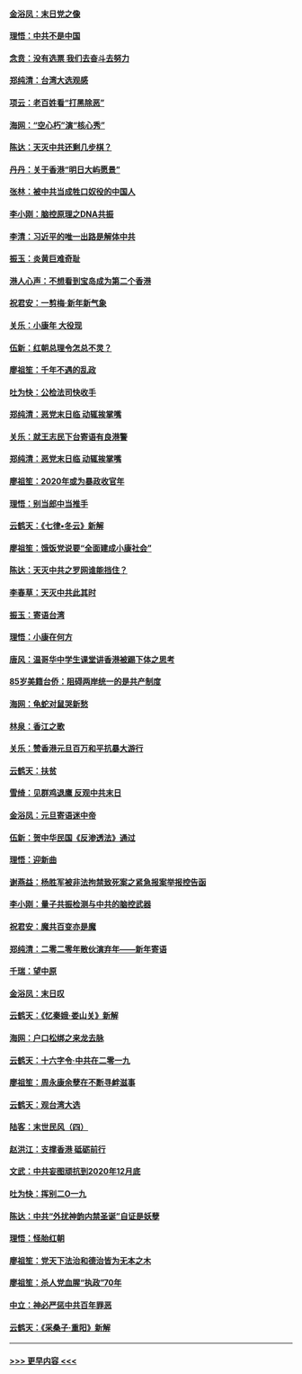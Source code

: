#### [金浴凤：末日党之像](../pages/nsc993/n11787475.md?t=01122355) 
#### [理悟：中共不是中国](../pages/nsc993/n11787463.md?t=01122355) 
#### [念贲：没有选票  我们去奋斗去努力](../pages/nsc993/n11787398.md?t=01122355) 
#### [郑纯清：台湾大选观感](../pages/nsc993/n11786210.md?t=01122355) 
#### [项云：老百姓看“打黑除恶”](../pages/nsc993/n11785398.md?t=01122355) 
#### [海网：“空心朽”演“核心秀”](../pages/nsc993/n11783874.md?t=01122355) 
#### [陈达：天灭中共还剩几步棋？](../pages/nsc993/n11783719.md?t=01122355) 
#### [丹丹：关于香港“明日大屿愿景”](../pages/nsc993/n11783273.md?t=01122355) 
#### [张林：被中共当成牲口奴役的中国人](../pages/nsc993/n11782397.md?t=01122355) 
#### [李小刚：脑控原理之DNA共振](../pages/nsc993/n11780962.md?t=01122355) 
#### [李清：习近平的唯一出路是解体中共](../pages/nsc993/n11780866.md?t=01122355) 
#### [振玉：炎黄巨难奇耻](../pages/nsc993/n11779632.md?t=01122355) 
#### [港人心声：不想看到宝岛成为第二个香港](../pages/nsc993/n11778817.md?t=01122355) 
#### [祝君安：一剪梅‧新年新气象](../pages/nsc993/n11776340.md?t=01122355) 
#### [关乐：小康年 大役现](../pages/nsc993/n11774213.md?t=01122355) 
#### [伍新：红朝总理令怎总不灵？](../pages/nsc993/n11770813.md?t=01122355) 
#### [廖祖笙：千年不遇的乱政](../pages/nsc993/n11770373.md?t=01122355) 
#### [吐为快：公检法司快收手](../pages/nsc993/n11770359.md?t=01122355) 
#### [郑纯清：恶党末日临 动辄挨掌嘴](../pages/nsc993/n11769912.md?t=01122355) 
#### [关乐：就王志民下台寄语有良港警](../pages/nsc993/n11769903.md?t=01122355) 
#### [郑纯清：恶党末日临 动辄挨掌嘴](../pages/nsc993/n11769356.md?t=01122355) 
#### [廖祖笙：2020年或为暴政收官年](../pages/nsc993/n11768216.md?t=01122355) 
#### [理悟：别当郎中当推手](../pages/nsc993/n11768243.md?t=01122355) 
#### [云鹤天：《七律▪冬云》新解](../pages/nsc993/n11768204.md?t=01122355) 
#### [廖祖笙：饿饭党说要“全面建成小康社会”](../pages/nsc993/n11767482.md?t=01122355) 
#### [陈达：天灭中共之罗网谁能挡住？](../pages/nsc993/n11767465.md?t=01122355) 
#### [李春草：天灭中共此其时](../pages/nsc993/n11767452.md?t=01122355) 
#### [振玉：寄语台湾](../pages/nsc993/n11767432.md?t=01122355) 
#### [理悟：小康在何方](../pages/nsc993/n11767394.md?t=01122355) 
#### [唐风：温哥华中学生课堂讲香港被踢下体之思考](../pages/nsc993/n11766848.md?t=01122355) 
#### [85岁美籍台侨：阻碍两岸统一的是共产制度](../pages/nsc993/n11765043.md?t=01122355) 
#### [海网：龟蛇对鼠哭新愁](../pages/nsc993/n11764895.md?t=01122355) 
#### [林泉：香江之歌](../pages/nsc993/n11764415.md?t=01122355) 
#### [关乐：赞香港元旦百万和平抗暴大游行](../pages/nsc993/n11764382.md?t=01122355) 
#### [云鹤天：扶贫](../pages/nsc993/n11764245.md?t=01122355) 
#### [雪绮：见群鸡退鹰  反观中共末日](../pages/nsc993/n11762112.md?t=01122355) 
#### [金浴凤：元旦寄语迷中帝](../pages/nsc993/n11761788.md?t=01122355) 
#### [伍新：贺中华民国《反渗透法》通过](../pages/nsc993/n11761994.md?t=01122355) 
#### [理悟：迎新曲](../pages/nsc993/n11761152.md?t=01122355) 
#### [谢燕益：杨胜军被非法拘禁致死案之紧急报案举报控告函](../pages/nsc993/n11756134.md?t=01122355) 
#### [李小刚：量子共振检测与中共的脑控武器](../pages/nsc993/n11754518.md?t=01122355) 
#### [祝君安：魔共百变亦是魔](../pages/nsc993/n11754469.md?t=01122355) 
#### [郑纯清：二零二零年散伙演弃年——新年寄语](../pages/nsc993/n11754195.md?t=01122355) 
#### [千瑞：望中原](../pages/nsc993/n11754159.md?t=01122355) 
#### [金浴凤：末日叹](../pages/nsc993/n11752359.md?t=01122355) 
#### [云鹤天：《忆秦娥‧娄山关》新解](../pages/nsc993/n11752348.md?t=01122355) 
#### [海网：户口松绑之来龙去脉](../pages/nsc993/n11752328.md?t=01122355) 
#### [云鹤天：十六字令‧中共在二零一九](../pages/nsc993/n11752305.md?t=01122355) 
#### [廖祖笙：周永康余孽在不断寻衅滋事](../pages/nsc993/n11751013.md?t=01122355) 
#### [云鹤天：观台湾大选](../pages/nsc993/n11751007.md?t=01122355) 
#### [陆客：末世民风（四）](../pages/nsc993/n11749203.md?t=01122355) 
#### [赵洪江：支撑香港 砥砺前行](../pages/nsc993/n11748482.md?t=01122355) 
#### [文武：中共妄图顽抗到2020年12月底](../pages/nsc993/n11748446.md?t=01122355) 
#### [吐为快：挥别二O一九](../pages/nsc993/n11748411.md?t=01122355) 
#### [陈达：中共“外扰神韵内禁圣诞”自证是妖孽](../pages/nsc993/n11748226.md?t=01122355) 
#### [理悟：怪胎红朝](../pages/nsc993/n11748206.md?t=01122355) 
#### [廖祖笙：党天下法治和德治皆为无本之木](../pages/nsc993/n11748135.md?t=01122355) 
#### [廖祖笙：杀人党血腥“执政”70年](../pages/nsc993/n11745144.md?t=01122355) 
#### [中立：神必严惩中共百年罪恶](../pages/nsc993/n11744970.md?t=01122355) 
#### [云鹤天：《采桑子‧重阳》新解](../pages/nsc993/n11744948.md?t=01122355) 

----
#### [ >>> 更早内容 <<< ](../indexes/nsc993-earlier.md)
